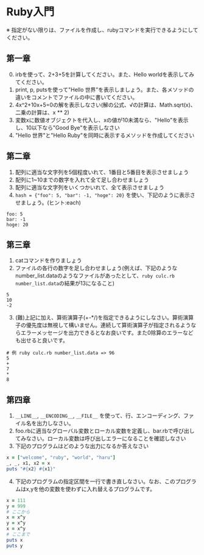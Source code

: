 Ruby入門
========
※ 指定がない限りは、ファイルを作成し、rubyコマンドを実行できるようにしてください。

## 第一章
0. irbを使って、2+3+5を計算してください。また、Hello worldを表示してみてください。
1. print, p, putsを使って"Hello 世界"を表示しましょう。また、各メソッドの違いをコメントでファイルの中に書いてください。
2. 4x^2+10x+5=0の解を表示しなさい(解の公式、√の計算は、Math.sqrt(x)、二乗の計算は、x ** 2)
3. 変数xに数値オブジェクトを代入し、xの値が10未満なら、"Hello"を表示し、10以下なら"Good Bye"を表示しなさい
4. "Hello 世界"と"Hello Ruby"を同時に表示するメソッドを作成してください

## 第二章
1. 配列に適当な文字列を5個程度いれて、1番目と5番目を表示させましょう
1. 配列に1~10までの数字を入れて全て足し合わせましょう
2. 配列に適当な文字列をいくつかいれて、全て表示させましょう
3. ```hash = {"foo": 5, "bar": -1, "hoge": 20}``` を使い、下記のように表示させましょう。(ヒント:each)
```
foo: 5
bar: -1
hoge: 20
```

## 第三章
1. catコマンドを作りましょう
2. ファイルの各行の数字を足し合わせましょう(例えば、下記のようなnumber_list.dataのようなファイルがあったとして、```ruby culc.rb number_list.data```の結果が13になること)
```
5
10
-2
```
3. (難)上記に加え、算術演算子(+-\*/)を指定できるようにしなさい。算術演算子の優先度は無視して構いません。連続して算術演算子が指定されるようならエラーメッセージを出力できるとなお良いです。また0除算のエラーなども出せると良いです。
```
# 例 ruby culc.rb number_list.data => 96
5
+
7
*
8
```

## 第四章
1. ```__LINE__```, ```__ENCODING__```, ```__FILE__``` を使って、行、エンコーディング、ファイル名を出力しなさい。
2. foo.rbに適当なグローバル変数とローカル変数を定義し、bar.rbで呼び出してみなさい。ローカル変数は呼び出しエラーになることを確認しなさい 
3. 下記のプログラムはどのような出力になるか答えなさい
```ruby
x = ["welcome", "ruby", "world", "haru"]
_, _, x1, x2 = x
puts "#{x2} #{x1}"
```
4. 下記のプログラムの指定区間を一行で書き直しなさい。なお、このプログラムはx,yを他の変数を使わずに入れ替えるプログラムです。
```ruby
x = 111
y = 999
# ここから
x = x^y
y = x^y
x = x^y
# ここまで
puts x
puts y
```
